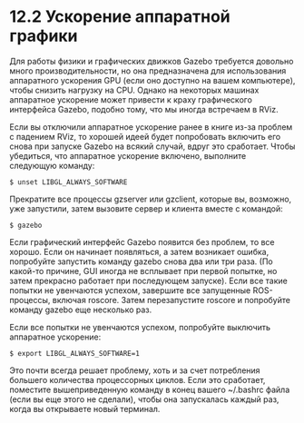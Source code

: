 # 12.2 Ускорение аппаратной графики

Для работы физики и графических движков Gazebo требуется довольно много производительности, но она предназначена для использования аппаратного ускорения GPU \(если оно доступно на вашем компьютере\), чтобы снизить нагрузку на CPU. Однако на некоторых машинах аппаратное ускорение может привести к краху графического интерфейса Gazebo, подобно тому, что мы иногда встречаем в RViz.

Если вы отключили аппаратное ускорение ранее в книге из-за проблем с падением RViz, то хорошей идеей будет попробовать включить его снова при запуске Gazebo на всякий случай, вдруг это сработает. Чтобы убедиться, что аппаратное ускорение включено, выполните следующую команду:

```text
$ unset LIBGL_ALWAYS_SOFTWARE
```

Прекратите все процессы gzserver или gzclient, которые вы, возможно, уже запустили, затем вызовите сервер и клиента вместе с командой:

```text
$ gazebo
```

Если графический интерфейс Gazebo появится без проблем, то все хорошо. Если он начинает появляться, а затем возникает ошибка, попробуйте запустить команду gazebo снова два или три раза. \(По какой-то причине, GUI иногда не всплывает при первой попытке, но затем прекрасно работает при последующем запуске\). Если все такие попытки не увенчаются успехом, завершите все запущенные ROS-процессы, включая roscore. Затем перезапустите roscore и попробуйте команду gazebo еще несколько раз.

Если все попытки не увенчаются успехом, попробуйте выключить аппаратное ускорение:

```text
$ export LIBGL_ALWAYS_SOFTWARE=1
```

Это почти всегда решает проблему, хоть и за счет потребления большего количества процессорных циклов. Если это сработает, поместите вышеприведенную команду в конец вашего ~/.bashrc файла \(если вы еще этого не сделали\), чтобы она запускалась каждый раз, когда вы открываете новый терминал.

